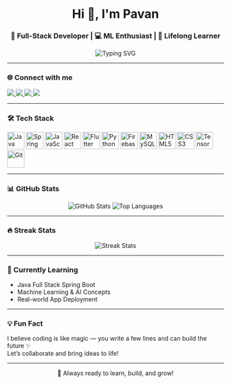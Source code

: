 <!-- GitHub Profile README for Pavan -->

<h1 align="center">Hi 👋, I'm Pavan</h1>
<h3 align="center">🚀 Full-Stack Developer | 💻 ML Enthusiast | 🌱 Lifelong Learner</h3>



<p align="center">
  <img src="https://readme-typing-svg.demolab.com?font=Fira+Code&size=20&pause=1000&color=F76C6C&center=true&vCenter=true&multiline=true&width=700&height=50&lines=I+build+Web+%26+Mobile+Apps+with+real+impact;Exploring+Java+Fullstack+%7C+Machine+Learning;Open+to+collaboration+%F0%9F%91%8D" alt="Typing SVG" />
</p>

---

### 🌐 Connect with me

<p align="left">
  <a href="https://linkedin.com/in/your-linkedin" target="_blank">
    <img src="https://img.shields.io/badge/LinkedIn-0077B5?style=for-the-badge&logo=linkedin&logoColor=white"/>
  </a>
  <a href="anupojupavan77@gmail.com">
    <img src="https://img.shields.io/badge/Gmail-D14836?style=for-the-badge&logo=gmail&logoColor=white"/>
  </a>
  <a href="https://leetcode.com/u/unknown2908/" target="_blank">
    <img src="https://img.shields.io/badge/LeetCode-FFA116?style=for-the-badge&logo=leetcode&logoColor=white"/>
  </a>
  <a href="https://www.codechef.com/users/unknown2908" target="_blank">
    <img src="https://img.shields.io/badge/CodeChef-5B4638?style=for-the-badge&logo=codechef&logoColor=white"/>
  </a>
</p>


---

### 🛠️ Tech Stack

<p align="left">
  <img src="https://cdn.jsdelivr.net/gh/devicons/devicon/icons/java/java-original.svg" height="40" alt="Java"/>
  <img src="https://cdn.jsdelivr.net/gh/devicons/devicon/icons/spring/spring-original.svg" height="40" alt="Spring Boot"/>
  <img src="https://cdn.jsdelivr.net/gh/devicons/devicon/icons/javascript/javascript-original.svg" height="40" alt="JavaScript"/>
  <img src="https://cdn.jsdelivr.net/gh/devicons/devicon/icons/react/react-original.svg" height="40" alt="React"/>
  <img src="https://cdn.jsdelivr.net/gh/devicons/devicon/icons/flutter/flutter-original.svg" height="40" alt="Flutter"/>
  <img src="https://cdn.jsdelivr.net/gh/devicons/devicon/icons/python/python-original.svg" height="40" alt="Python"/>
  <img src="https://cdn.jsdelivr.net/gh/devicons/devicon/icons/firebase/firebase-plain.svg" height="40" alt="Firebase"/>
  <img src="https://cdn.jsdelivr.net/gh/devicons/devicon/icons/mysql/mysql-original.svg" height="40" alt="MySQL"/>
  <img src="https://cdn.jsdelivr.net/gh/devicons/devicon/icons/html5/html5-original.svg" height="40" alt="HTML5"/>
  <img src="https://cdn.jsdelivr.net/gh/devicons/devicon/icons/css3/css3-original.svg" height="40" alt="CSS3"/>
  <img src="https://cdn.jsdelivr.net/gh/devicons/devicon/icons/tensorflow/tensorflow-original.svg" height="40" alt="TensorFlow"/>
  <img src="https://cdn.jsdelivr.net/gh/devicons/devicon/icons/git/git-original.svg" height="40" alt="Git"/>
</p>

---

### 📊 GitHub Stats

<p align="center">
  <img src="https://github-readme-stats.vercel.app/api?username=pavananupoju&show_icons=true&theme=tokyonight" alt="GitHub Stats"/>
  <img src="https://github-readme-stats.vercel.app/api/top-langs/?username=pavananupoju&layout=compact&theme=tokyonight" alt="Top Languages"/>
</p>

---

### 🔥 Streak Stats

<p align="center">
  <img src="https://github-readme-streak-stats.herokuapp.com?user=pavananupoju&theme=tokyonight" alt="Streak Stats"/>
</p>

---

### 🧠 Currently Learning

- Java Full Stack Spring Boot
- Machine Learning & AI Concepts
- Real-world App Deployment 

---

### 💡 Fun Fact

I believe coding is like magic — you write a few lines and can build the future ✨  
Let’s collaborate and bring ideas to life!

---

<p align="center">
  🚀 Always ready to learn, build, and grow!
</p>
